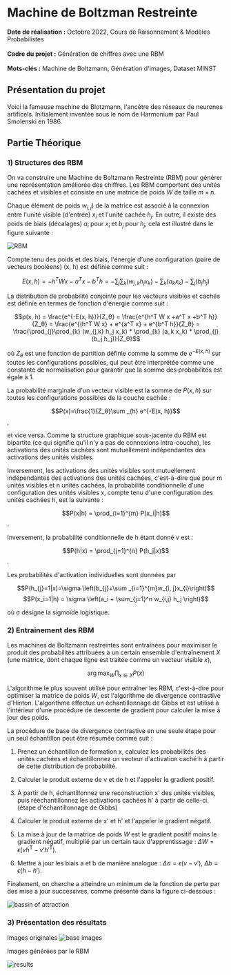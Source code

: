 # Machine de Boltzman Restreinte

**Date de réalisation :** Octobre 2022, Cours de Raisonnement & Modèles Probabilistes  
<br>
**Cadre du projet :** Génération de chiffres avec une RBM  
<br>
**Mots-clés :** Machine de Boltzmann, Génération d'images, Dataset MINST   

## Présentation du projet

Voici la fameuse machine de Blotzmann, l'ancêtre des réseaux de neurones artificels. Initialement inventée sous le nom de Harmonium par Paul Smolenski en 1986.



## Partie Théorique

### 1) Structures des RBM

On va construire une Machine de Boltzmann Restreinte (RBM) pour générer une représentation améliorée des chiffres.
Les RBM comportent des unités cachées et visibles et consiste en une matrice de poids $W$ de taille $m × n$.

Chaque élément de poids $w_{i,j})$ de la matrice est associé à la connexion entre l'unité visible (d'entrée) $x_{i}$ et l'unité cachée $h_{j}$. En outre, il existe des poids de biais (décalages) $a_{i}$ pour $x_{i}$ et $b_{j}$ pour $h_{j}$, cela est illustré dans le figure suivante : 

![RBM](https://user-images.githubusercontent.com/90097422/204649320-cd61c151-bb3c-447d-918c-5903edb762a3.png)

Compte tenu des poids et des biais, l'énergie d'une configuration (paire de vecteurs booléens) (x, h) est définie comme suit :  

$$E(x ,h) = -h^T W x -a^T x -b^T h = -\sum_{j}\sum_{k} (w_{j,k} h_j x_k) -\sum_{k} (a_k x_k) -\sum_{j} (b_j h_j)$$


La distribution de probabilité conjointe pour les vecteurs visibles et cachés est définie en termes de fonction d'énergie comme suit :  

$$p(x, h) = \frac{e^{-E(x, h)}}{Z_θ} = \frac{e^{h^T W x +a^T x +b^T h}}{Z_θ} = \frac{e^{(h^T W x} + e^{a^T x} + e^{b^T h}}{Z_θ} = \frac{\prod_{j}\prod_{k} (w_{j,k} h_j x_k) * \prod_{k} (a_k x_k) * \prod_{j} (b_j h_j)}{Z_θ}$$

où $Z_θ$ est une fonction de partition définie comme la somme de $e^{-E(x, h)}$ sur toutes les configurations possibles, qui peut être interprétée comme une constante de normalisation pour garantir que la somme des probabilités est égale à 1.  

La probabilité marginale d'un vecteur visible est la somme de $P(x, h)$ sur toutes les configurations possibles de la couche cachée :  

$$P(x)=\frac{1}{Z_θ}\sum _{h} e^{-E(x, h)}$$
    ,

et vice versa. Comme la structure graphique sous-jacente du RBM est bipartite (ce qui signifie qu'il n'y a pas de connexions intra-couche), les activations des unités cachées sont mutuellement indépendantes des activations des unités visibles.  

Inversement, les activations des unités visibles sont mutuellement indépendantes des activations des unités cachées, c'est-à-dire que pour m unités visibles et n unités cachées, la probabilité conditionnelle d'une configuration des unités visibles x, compte tenu d'une configuration des unités cachées h, est la suivante : 

$$P(x|h) = \prod_{i=1}^{m} P(x_i|h)$$
    .

Inversement, la probabilité conditionnelle de h étant donné v est : 

$$P(h|x) = \prod_{j=1}^{n} P(h_j|x)$$.

Les probabilités d'activation individuelles sont données par

   $$P(h_{j}=1|x)=\sigma \left(b_{j}+\sum _{i=1}^{m}w_{i, j}x_{i}\right)$$ 
   $$P(x_i=1|h) = \sigma \left(a_i + \sum_{j=1}^n w_{i,j} h_j \right)$$

où σ désigne la sigmoïde logistique.

### 2) Entrainement des RBM

Les machines de Boltzmann restreintes sont entraînées pour maximiser le produit des probabilités attribuées à un certain ensemble d'entraînement $X$ (une matrice, dont chaque ligne est traitée comme un vecteur visible $x$),

$$\arg\max_W \prod_{x \in X} P(x)$$

L'algorithme le plus souvent utilisé pour entraîner les RBM, c'est-à-dire pour optimiser la matrice de poids $W$, est l'algorithme de divergence contrastive d'Hinton. L'algorithme effectue un échantillonnage de Gibbs et est utilisé à l'intérieur d'une procédure de descente de gradient pour calculer la mise à jour des poids.

La procédure de base de divergence contrastive en une seule étape pour un seul échantillon peut être résumée comme suit :

1. Prenez un échantillon de formation x, calculez les probabilités des unités cachées et échantillonnez un vecteur d'activation caché h à partir de cette distribution de probabilité.

2. Calculer le produit externe de v et de h et l'appeler le gradient positif.

3. À partir de h, échantillonnez une reconstruction x' des unités visibles, puis rééchantillonnez les activations cachées h' à partir de celle-ci. (étape d'échantillonnage de Gibbs)

4. Calculer le produit externe de x' et h' et l'appeler le gradient négatif.

5. La mise à jour de la matrice de poids $W$ est le gradient positif moins le gradient négatif, multiplié par un certain taux d'apprentissage : $\Delta W=\epsilon (vh^{\mathsf {T}}-v'h'^{\mathsf {T}})$.
    
6. Mettre à jour les biais a et b de manière analogue : $\Delta a=\epsilon (v-v')$, $\Delta b=\epsilon (h-h')$.

Finalement, on cherche a atteindre un minimum de la fonction de perte par des mise a jour successives, comme présenté dans la figure ci-dessous :

![bassin of attraction](https://user-images.githubusercontent.com/90097422/204649403-430a4607-308d-4683-967d-a1009eb3683b.png)

### 3) Présentation des résultats

Images originales
![base images](https://user-images.githubusercontent.com/90097422/204653578-5f0237b8-ffce-471b-a385-9c381c4373da.png)

Images générées par le RBM

![results](https://user-images.githubusercontent.com/90097422/204661959-3be9bd0f-3fad-4ace-98d1-fb3b041f5941.png)
